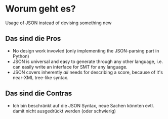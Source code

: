 # Worum geht es?
Usage of JSON instead of devising something new

## Das sind die Pros 
- No design work invovled (only implementing the JSON-parsing part in Python)
- JSON is universal and easy to generate through any other language, i.e. can easily write an interface for SMT for any language. 
- JSON covers inherently _all_ needs for describing a score, because of it's near-XML tree-like syntax.

## Das sind die Contras
- Ich bin beschränkt auf die JSON Syntax, neue Sachen könnten evtl. damit nicht ausgedrückt werden (oder schwierig)
